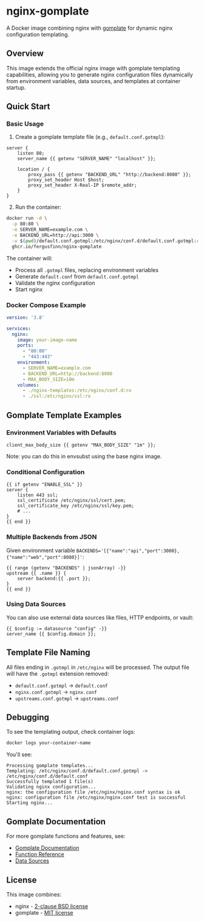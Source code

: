 # nginx-gomplate

A Docker image combining nginx with [gomplate](https://github.com/hairyhenderson/gomplate) for dynamic nginx configuration templating.

## Overview

This image extends the official nginx image with gomplate templating
capabilities, allowing you to generate nginx configuration files dynamically
from environment variables, data sources, and templates at container startup.

## Quick Start

### Basic Usage

1. Create a gomplate template file (e.g., `default.conf.gotmpl`):

```nginx
server {
    listen 80;
    server_name {{ getenv "SERVER_NAME" "localhost" }};

    location / {
        proxy_pass {{ getenv "BACKEND_URL" "http://backend:8080" }};
        proxy_set_header Host $host;
        proxy_set_header X-Real-IP $remote_addr;
    }
}
```

2. Run the container:

```bash
docker run -d \
  -p 80:80 \
  -e SERVER_NAME=example.com \
  -e BACKEND_URL=http://api:3000 \
  -v $(pwd)/default.conf.gotmpl:/etc/nginx/conf.d/default.conf.gotmpl:ro \
  ghcr.io/fergusfinn/nginx-gomplate
```

The container will:

- Process all `.gotmpl` files, replacing environment variables
- Generate `default.conf` from `default.conf.gotmpl`
- Validate the nginx configuration
- Start nginx

### Docker Compose Example

```yaml
version: '3.8'

services:
  nginx:
    image: your-image-name
    ports:
      - "80:80"
      - "443:443"
    environment:
      - SERVER_NAME=example.com
      - BACKEND_URL=http://backend:8080
      - MAX_BODY_SIZE=10m
    volumes:
      - ./nginx-templates:/etc/nginx/conf.d:ro
      - ./ssl:/etc/nginx/ssl:ro
```

## Gomplate Template Examples

### Environment Variables with Defaults

```nginx
client_max_body_size {{ getenv "MAX_BODY_SIZE" "1m" }};
```

Note: you can do this in envsubst using the base nginx image.

### Conditional Configuration

```nginx
{{ if getenv "ENABLE_SSL" }}
server {
    listen 443 ssl;
    ssl_certificate /etc/nginx/ssl/cert.pem;
    ssl_certificate_key /etc/nginx/ssl/key.pem;
    # ...
}
{{ end }}
```

### Multiple Backends from JSON

Given environment variable `BACKENDS='[{"name":"api","port":3000},{"name":"web","port":8080}]'`:

```nginx
{{ range (getenv "BACKENDS" | jsonArray) -}}
upstream {{ .name }} {
    server backend:{{ .port }};
}
{{ end }}
```

### Using Data Sources

You can also use external data sources like files, HTTP endpoints, or vault:

```nginx
{{ $config := datasource "config" -}}
server_name {{ $config.domain }};
```

## Template File Naming

All files ending in `.gotmpl` in `/etc/nginx` will be processed. The output file will have the `.gotmpl` extension removed:

- `default.conf.gotmpl` → `default.conf`
- `nginx.conf.gotmpl` → `nginx.conf`
- `upstreams.conf.gotmpl` → `upstreams.conf`

## Debugging

To see the templating output, check container logs:

```bash
docker logs your-container-name
```

You'll see:

```
Processing gomplate templates...
Templating: /etc/nginx/conf.d/default.conf.gotmpl -> /etc/nginx/conf.d/default.conf
Successfully templated 1 file(s)
Validating nginx configuration...
nginx: the configuration file /etc/nginx/nginx.conf syntax is ok
nginx: configuration file /etc/nginx/nginx.conf test is successful
Starting nginx...
```

## Gomplate Documentation

For more gomplate functions and features, see:

- [Gomplate Documentation](https://docs.gomplate.ca/)
- [Function Reference](https://docs.gomplate.ca/functions/)
- [Data Sources](https://docs.gomplate.ca/datasources/)

## License

This image combines:

- nginx - [2-clause BSD license](http://nginx.org/LICENSE)
- gomplate - [MIT license](https://github.com/hairyhenderson/gomplate/blob/main/LICENSE)

